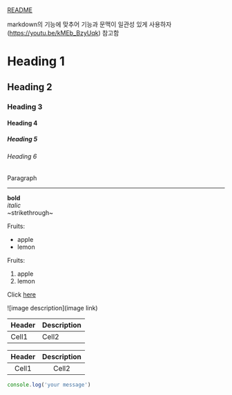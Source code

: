 [README](../README.md)

markdown의 기능에 맞추어 기능과 문맥이 일관성 있게 사용하자
(https://youtu.be/kMEb_BzyUqk) 참고함

<!-- Heading -->
# Heading 1
## Heading 2
### Heading 3
#### Heading 4
##### Heading 5
###### Heading 6

Paragraph

<!-- Line -->
___

<!-- Text attributes -->
**bold**  
*italic*  
~strikethrough~  

<!-- Bullet List -->
Fruits:
- apple
- lemon

Fruits:
1. apple
2. lemon

<!-- Link -->
Click [here](https://www.naver.com/)

<!-- Image -->
![image description](image link)

<!-- Table -->
|Header|Description|
|--|--|
|Cell1|Cell2|

|Header|Description|
|:--:|:--:|
|Cell1|Cell2|

<!-- COde -->
```js
console.log('your message')
```